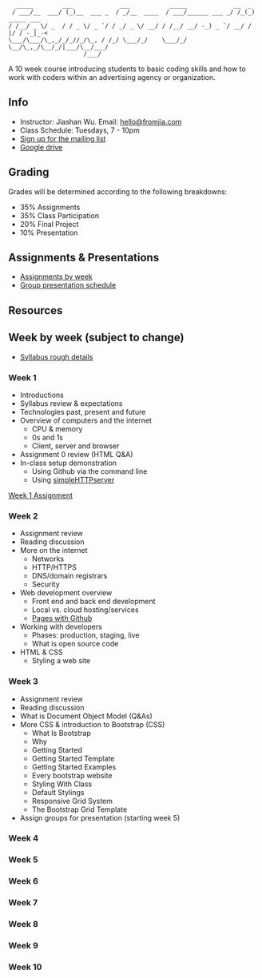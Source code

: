 ```
  _____        ___             ___           _____             __  _            
 / ___/__  ___/ (_)__  ___ _  / _/__  ____  / ___/______ ___ _/ /_(_)  _____ ___
/ /__/ _ \/ _  / / _ \/ _ `/ / _/ _ \/ __/ / /__/ __/ -_) _ `/ __/ / |/ / -_|_-<
\___/\___/\_,_/_/_//_/\_, / /_/ \___/_/    \___/_/  \__/\_,_/\__/_/|___/\__/___/
                     /___/                                                                                                         
```

A 10 week course introducing students to basic coding skills and how to work with coders within an advertising agency or organization.

## Info
* Instructor: Jiashan Wu. Email: hello@fromjia.com
* Class Schedule: Tuesdays, 7 - 10pm
* [Sign up for the mailing list](https://groups.google.com/forum/#!forum/coding4creatives)
* [Google drive](https://drive.google.com/drive/u/1/folders/0B7dGfgUMgFffY2JGSnlEUk5rblk)

## Grading
Grades will be determined according to the following breakdowns:
* 35% Assignments 
* 35% Class Participation
* 20% Final Project 
* 10% Presentation

## Assignments & Presentations
* [Assignments by week](https://github.com/OhJia/Coding4Creatives-S17/wiki)
* [Group presentation schedule](https://github.com/OhJia/Coding4Creatives-S17/wiki/Group-Presentation-Schedule)

## Resources

## Week by week (subject to change)
* [Syllabus rough details](https://docs.google.com/document/d/1RvxVYLn1Slns8Uvr6boPTcQ714DEvQZi77NMqE20MIQ/edit#)

### Week 1
* Introductions
* Syllabus review & expectations
* Technologies past, present and future
* Overview of computers and the internet
	* CPU & memory
	* 0s and 1s
	* Client, server and browser
* Assignment 0 review (HTML Q&A)
* In-class setup demonstration
	* Using Github via the command line 
 	* Using [simpleHTTPserver](https://github.com/processing/p5.js/wiki/Local-server)

[Week 1 Assignment](https://github.com/OhJia/Coding4Creatives-S17/wiki/Week-1-Assignment)

### Week 2
* Assignment review
* Reading discussion
* More on the internet
	* Networks
	* HTTP/HTTPS
	* DNS/domain registrars
	* Security 
* Web development overview
	* Front end and back end development
	* Local vs. cloud hosting/services
	* [Pages with Github](https://pages.github.com/)
* Working with developers
	* Phases: production, staging, live
	* What is open source code
* HTML & CSS
	* Styling a web site


### Week 3
* Assignment review
* Reading discussion
* What is Document Object Model (Q&As)
* More CSS & introduction to Bootstrap (CSS)
	* What Is Bootstrap
	* Why
	* Getting Started
	* Getting Started Template
	* Getting Started Examples
	* Every bootstrap website
	* Styling With Class
	* Default Stylings
	* Responsive Grid System
	* The Bootstrap Grid Template
* Assign groups for presentation (starting week 5)


### Week 4

### Week 5

### Week 6

### Week 7

### Week 8

### Week 9

### Week 10
